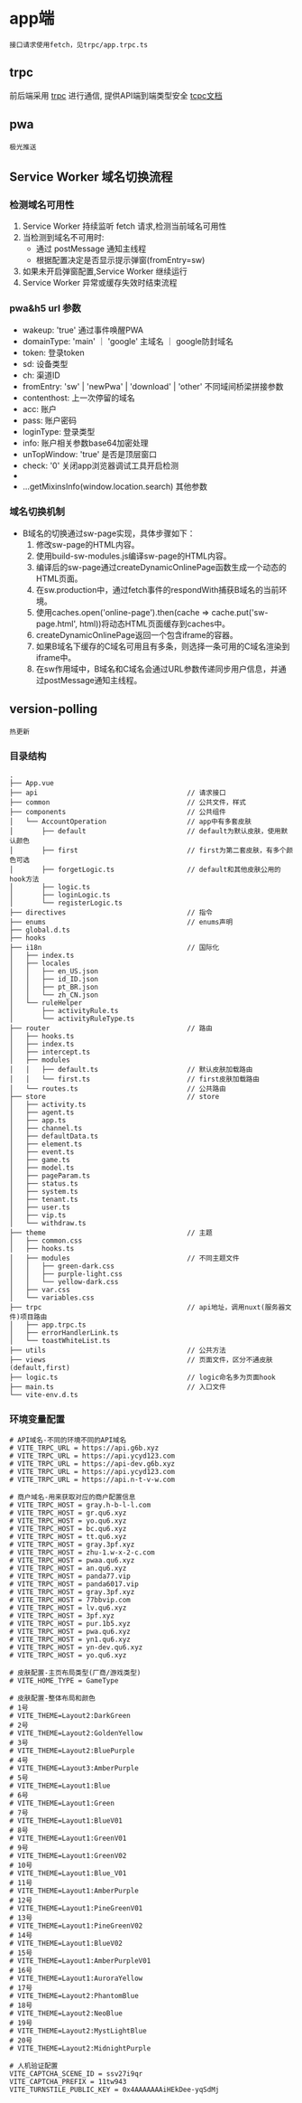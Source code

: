 # app端
```
接口请求使用fetch，见trpc/app.trpc.ts
```
## trpc
前后端采用 [trpc](https://trpc.io/) 进行通信, 提供API端到端类型安全
[tcpc文档](/docs/trpc.md)

## pwa
```
极光推送

```

## Service Worker 域名切换流程

### 检测域名可用性
1. Service Worker 持续监听 fetch 请求,检测当前域名可用性
2. 当检测到域名不可用时:
   - 通过 postMessage 通知主线程
   - 根据配置决定是否显示提示弹窗(fromEntry=sw)
3. 如果未开启弹窗配置,Service Worker 继续运行
4. Service Worker 异常或缓存失效时结束流程

### pwa&h5 url 参数  
- wakeup: 'true' 通过事件唤醒PWA
- domainType: 'main' ｜ 'google' 主域名 ｜ google防封域名
- token: 登录token
- sd: 设备类型
- ch: 渠道ID
- fromEntry: 'sw' | 'newPwa' | 'download' | 'other' 不同域间桥梁拼接参数
- contenthost: 上一次停留的域名
- acc: 账户
- pass: 账户密码
- loginType: 登录类型
- info: 账户相关参数base64加密处理
- unTopWindow: 'true' 是否是顶层窗口
- check: '0' 关闭app浏览器调试工具开启检测
- [webparmas]: 来自web的参数
- ...getMixinsInfo(window.location.search) 其他参数



### 域名切换机制

- B域名的切换通过sw-page实现，具体步骤如下：
  1. 修改sw-page的HTML内容。
  2. 使用build-sw-modules.js编译sw-page的HTML内容。
  3. 编译后的sw-page通过createDynamicOnlinePage函数生成一个动态的HTML页面。
  4. 在sw.production中，通过fetch事件的respondWith捕获B域名的当前环境。
  5. 使用caches.open('online-page').then(cache => cache.put('sw-page.html', html))将动态HTML页面缓存到caches中。
  6. createDynamicOnlinePage返回一个包含iframe的容器。
  7. 如果B域名下缓存的C域名可用且有多条，则选择一条可用的C域名渲染到iframe中。
  8. 在sw作用域中，B域名和C域名会通过URL参数传递同步用户信息，并通过postMessage通知主线程。

## version-polling
```
热更新
```




### 目录结构
```
.
├── App.vue
├── api                                     // 请求接口
├── common                                  // 公共文件，样式
├── components                              // 公共组件
│   └── AccountOperation                    // app中有多套皮肤
│       ├── default                         // default为默认皮肤，使用默认颜色
│       ├── first                           // first为第二套皮肤，有多个颜色可选
│       ├── forgetLogic.ts                  // default和其他皮肤公用的hook方法
│       ├── logic.ts
│       ├── loginLogic.ts
│       └── registerLogic.ts
├── directives                              // 指令
├── enums                                   // enums声明
├── global.d.ts
├── hooks                                   
├── i18n                                    // 国际化
│   ├── index.ts
│   ├── locales
│   │   ├── en_US.json
│   │   ├── id_ID.json
│   │   ├── pt_BR.json
│   │   └── zh_CN.json
│   └── ruleHelper
│       ├── activityRule.ts
│       └── activityRuleType.ts
├── router                                  // 路由
│   ├── hooks.ts
│   ├── index.ts
│   ├── intercept.ts
│   ├── modules
│   │   ├── default.ts                      // 默认皮肤加载路由
│   │   └── first.ts                        // first皮肤加载路由
│   └── routes.ts                           // 公共路由
├── store                                   // store
│   ├── activity.ts
│   ├── agent.ts
│   ├── app.ts
│   ├── channel.ts
│   ├── defaultData.ts
│   ├── element.ts
│   ├── event.ts
│   ├── game.ts
│   ├── model.ts
│   ├── pageParam.ts
│   ├── status.ts
│   ├── system.ts
│   ├── tenant.ts
│   ├── user.ts
│   ├── vip.ts
│   └── withdraw.ts
├── theme                                   // 主题
│   ├── common.css
│   ├── hooks.ts
│   ├── modules                             // 不同主题文件
│   │   ├── green-dark.css
│   │   ├── purple-light.css
│   │   └── yellow-dark.css
│   ├── var.css
│   └── variables.css
├── trpc                                    // api地址，调用nuxt(服务器文件)项目路由
│   ├── app.trpc.ts
│   ├── errorHandlerLink.ts
│   └── toastWhiteList.ts
├── utils                                   // 公共方法
├── views                                   // 页面文件，区分不通皮肤(default,first)
├── logic.ts                                // logic命名多为页面hook
├── main.ts                                 // 入口文件
└── vite-env.d.ts
```

### 环境变量配置

```
# API域名-不同的环境不同的API域名
# VITE_TRPC_URL = https://api.g6b.xyz
# VITE_TRPC_URL = https://api.ycyd123.com
# VITE_TRPC_URL = https://api-dev.g6b.xyz
# VITE_TRPC_URL = https://api.ycyd123.com
# VITE_TRPC_URL = https://api.n-t-v-w.com

# 商户域名-用来获取对应的商户配置信息
# VITE_TRPC_HOST = gray.h-b-l-l.com
# VITE_TRPC_HOST = gr.qu6.xyz
# VITE_TRPC_HOST = yo.qu6.xyz
# VITE_TRPC_HOST = bc.qu6.xyz
# VITE_TRPC_HOST = tt.qu6.xyz
# VITE_TRPC_HOST = gray.3pf.xyz
# VITE_TRPC_HOST = zhu-1.w-x-2-c.com
# VITE_TRPC_HOST = pwaa.qu6.xyz
# VITE_TRPC_HOST = an.qu6.xyz
# VITE_TRPC_HOST = panda77.vip
# VITE_TRPC_HOST = panda6017.vip
# VITE_TRPC_HOST = gray.3pf.xyz
# VITE_TRPC_HOST = 77bbvip.com
# VITE_TRPC_HOST = lv.qu6.xyz
# VITE_TRPC_HOST = 3pf.xyz
# VITE_TRPC_HOST = pur.1b5.xyz
# VITE_TRPC_HOST = pwa.qu6.xyz
# VITE_TRPC_HOST = yn1.qu6.xyz
# VITE_TRPC_HOST = yn-dev.qu6.xyz
# VITE_TRPC_HOST = yo.qu6.xyz

# 皮肤配置-主页布局类型(厂商/游戏类型)
# VITE_HOME_TYPE = GameType

# 皮肤配置-整体布局和颜色
# 1号
# VITE_THEME=Layout2:DarkGreen
# 2号
# VITE_THEME=Layout2:GoldenYellow
# 3号
# VITE_THEME=Layout2:BluePurple
# 4号
# VITE_THEME=Layout3:AmberPurple
# 5号
# VITE_THEME=Layout1:Blue
# 6号
# VITE_THEME=Layout1:Green
# 7号
# VITE_THEME=Layout1:BlueV01
# 8号
# VITE_THEME=Layout1:GreenV01
# 9号
# VITE_THEME=Layout1:GreenV02
# 10号
# VITE_THEME=Layout1:Blue_V01
# 11号
# VITE_THEME=Layout1:AmberPurple
# 12号
# VITE_THEME=Layout1:PineGreenV01
# 13号
# VITE_THEME=Layout1:PineGreenV02
# 14号
# VITE_THEME=Layout1:BlueV02
# 15号
# VITE_THEME=Layout1:AmberPurpleV01
# 16号
# VITE_THEME=Layout1:AuroraYellow
# 17号
# VITE_THEME=Layout2:PhantomBlue
# 18号
# VITE_THEME=Layout2:NeoBlue
# 19号
# VITE_THEME=Layout2:MystLightBlue
# 20号
# VITE_THEME=Layout2:MidnightPurple

# 人机验证配置
VITE_CAPTCHA_SCENE_ID = ssv27i9qr
VITE_CAPTCHA_PREFIX = 11tw943
VITE_TURNSTILE_PUBLIC_KEY = 0x4AAAAAAAiHEkDee-yqSdMj

```
